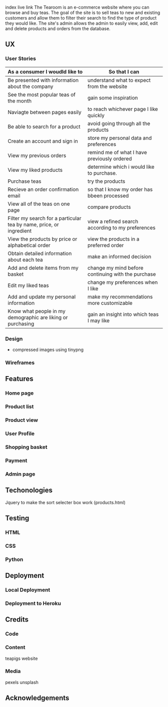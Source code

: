 index
live link
The Tearoom is an e-commerce website where you can browse and buy teas. The goal of the site is to sell teas to new and existing customers and allow them to filter their search to find the type of product they would like. The site's admin allows the admin to easily view, add, edit and delete products and orders from the database.
## UX
### User Stories
|As a consumer I woudld like to                                        |So that I can                                       |
|----------------------------------------------------------------------|----------------------------------------------------|
|Be presented with information about the company                       | understand what to expect from the website         |
|See the most popular teas of the month                                | gain some inspiration                              |
|Naviagte between pages easily                                         | to reach whichever page I like quickly             |
|Be able to search for a product                                       | avoid going through all the products               |
|Create an account and sign in                                         | store my personal data and preferences             |
|View my previous orders                                               | remind me of what I have previously ordered        |
|View my liked products                                                | determine which i would like to purchase.          |
|Purchase teas                                                         | try the products                                   |
|Recieve an order confirmation email                                   | so that I know my order has bbeen processed        | 
|View all of the teas on one page                                      | compare products                                   |
|Filter my search for a particular tea by name, price, or ingredient   | view a refined search according to my preferences  |
|View the products by price or alphabetical order                      | view the products in a preferred order             |
|Obtain detailed information about each tea                            | make an informed decision                          |
|Add and delete items from my basket                                   | change my mind before continuing with the purchase |
|Edit my liked teas                                                    | change my preferences when I like                  |
|Add and update my personal information                                | make my recommendations more customizable          |
|Know what people in my demographic are liking or purchasing           | gain an insight into which teas I may like         |

### Design
- compressed images using tinypng
### Wireframes

## Features
### Home page
### Product list
### Product view
### User Profile
### Shopping basket
### Payment
### Admin page 

## Techonologies
Jquery to make the sort selecter box work (products.html)

## Testing
### HTML 
### CSS
### Python

## Deployment
### Local Deployment
### Deployment to Heroku

## Credits
### Code
### Content
teapigs website

### Media
pexels
unsplash

## Acknowledgements
